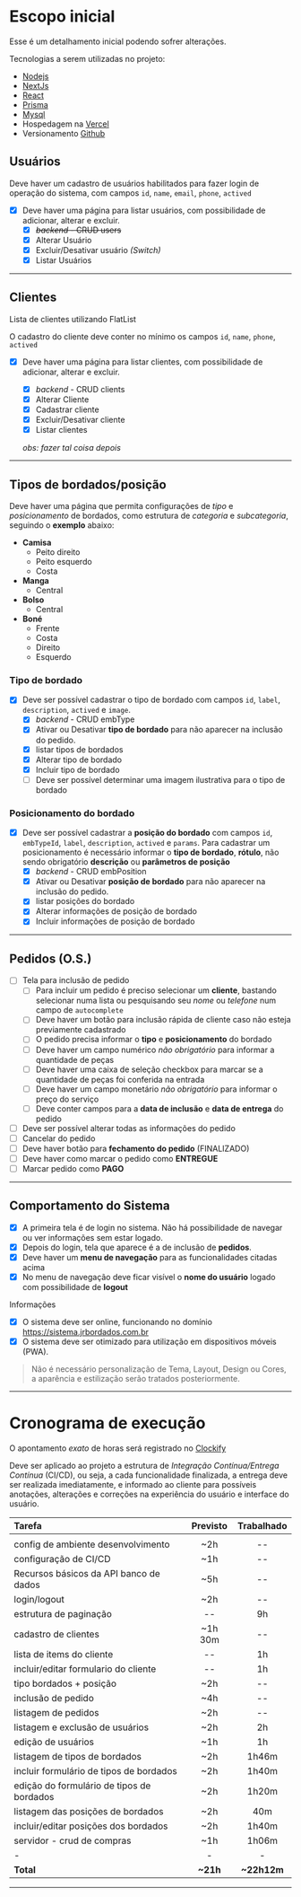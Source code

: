 # Escopo inicial

Esse é um detalhamento inicial podendo sofrer alterações.

Tecnologias a serem utilizadas no projeto:

- [Nodejs](https://nodejs.org/)
- [NextJs](https://nextjs.org/)
- [React](https://pt-br.reactjs.org/)
- [Prisma](https://www.prisma.io/)
- [Mysql](https://www.mysql.com/)
- Hospedagem na [Vercel](https://vercel.com/)
- Versionamento [Github](https://github.com/)

## Usuários

Deve haver um cadastro de usuários habilitados para fazer login de operação do sistema, com campos `id`, `name`, `email`, `phone`, `actived`

- [x] Deve haver uma página para listar usuários, com possibilidade de adicionar, alterar e excluir.
  - [x] <s>_backend_ - CRUD users</s>
  - [x] Alterar Usuário
  - [x] Excluir/Desativar usuário _(Switch)_
  - [x] Listar Usuários

---

## Clientes

Lista de clientes utilizando FlatList

O cadastro do cliente deve conter no mínimo os campos `id`, `name`, `phone`, `actived`

- [x] Deve haver uma página para listar clientes, com possibilidade de adicionar, alterar e excluir.

  - [x] _backend_ - CRUD clients
  - [x] Alterar Cliente
  - [x] Cadastrar cliente
  - [x] Excluir/Desativar cliente
  - [x] Listar clientes

  _obs: fazer tal coisa depois_

---

## Tipos de bordados/posição

Deve haver uma página que permita configurações de _tipo_ e _posicionamento_ de bordados, como estrutura de _categoria_ e _subcategoria_, seguindo o **exemplo** abaixo:

- **Camisa**
  - Peito direito
  - Peito esquerdo
  - Costa
- **Manga**
  - Central
- **Bolso**
  - Central
- **Boné**
  - Frente
  - Costa
  - Direito
  - Esquerdo

### Tipo de bordado

- [x] Deve ser possível cadastrar o tipo de bordado com campos `id`, `label`, `description`, `actived` e `image`.
  - [x] _backend_ - CRUD embType
  - [x] Ativar ou Desativar **tipo de bordado** para não aparecer na inclusão do pedido.
  - [x] listar tipos de bordados
  - [x] Alterar tipo de bordado
  - [x] Incluir tipo de bordado
  - [ ] Deve ser possível determinar uma imagem ilustrativa para o tipo de bordado

### Posicionamento do bordado

- [x] Deve ser possível cadastrar a **posição do bordado** com campos `id`, `embTypeId`, `label`, `description`, `actived` e `params`.
      Para cadastrar um posicionamento é necessário informar o **tipo de bordado**, **rótulo**, não sendo obrigatório **descrição** ou **parâmetros de posição**
  - [x] _backend_ - CRUD embPosition
  - [x] Ativar ou Desativar **posição de bordado** para não aparecer na inclusão do pedido.
  - [x] listar posições do bordado
  - [x] Alterar informações de posição de bordado
  - [x] Incluir informações de posição de bordado

---

## Pedidos (O.S.)

- [ ] Tela para inclusão de pedido
  - [ ] Para incluir um pedido é preciso selecionar um **cliente**, bastando selecionar numa lista ou pesquisando seu _nome_ ou _telefone_ num campo de `autocomplete`
  - [ ] Deve haver um botão para inclusão rápida de cliente caso não esteja previamente cadastrado
  - [ ] O pedido precisa informar o **tipo** e **posicionamento** do bordado
  - [ ] Deve haver um campo numérico _não obrigatório_ para informar a quantidade de peças
  - [ ] Deve haver uma caixa de seleção checkbox para marcar se a quantidade de peças foi conferida na entrada
  - [ ] Deve haver um campo monetário _não obrigatório_ para informar o preço do serviço
  - [ ] Deve conter campos para a **data de inclusão** e **data de entrega** do pedido
- [ ] Deve ser possível alterar todas as informações do pedido
- [ ] Cancelar do pedido
- [ ] Deve haver botão para **fechamento do pedido** (FINALIZADO)
- [ ] Deve haver como marcar o pedido como **ENTREGUE**
- [ ] Marcar pedido como **PAGO**

---

## Comportamento do Sistema

- [x] A primeira tela é de login no sistema. Não há possibilidade de navegar ou ver informações sem estar logado.
- [x] Depois do login, tela que aparece é a de inclusão de **pedidos**.
- [x] Deve haver um **menu de navegação** para as funcionalidades citadas acima
- [x] No menu de navegação deve ficar visível o **nome do usuário** logado com possibilidade de **logout**

Informações

- [x] O sistema deve ser online, funcionando no domínio https://sistema.jrbordados.com.br
- [x] O sistema deve ser otimizado para utilização em dispositivos móveis (PWA).

> Não é necessário personalização de Tema, Layout, Design ou Cores, a aparência e estilização serão tratados posteriormente.

---

# Cronograma de execução

O apontamento _exato_ de horas será registrado no [Clockify](https://clockify.me/)

Deve ser aplicado ao projeto a estrutura de _Integração Contínua/Entrega Contínua_ (CI/CD), ou seja, a cada funcionalidade finalizada, a entrega deve ser realizada imediatamente, e informado ao cliente para possíveis anotações, alterações e correções na experiência do usuário e interface do usuário.

| Tarefa                                    | Previsto | Trabalhado  |
| :---------------------------------------- | :------: | :---------: |
|                                           |          |             |
| config de ambiente desenvolvimento        |   ~2h    |     --      |
| configuração de CI/CD                     |   ~1h    |     --      |
| Recursos básicos da API banco de dados    |   ~5h    |     --      |
| login/logout                              |   ~2h    |     --      |
| estrutura de paginação                    |    --    |     9h      |
| cadastro de clientes                      | ~1h 30m  |     --      |
| lista de items do cliente                 |    --    |     1h      |
| incluir/editar formulario do cliente      |    --    |     1h      |
| tipo bordados + posição                   |   ~2h    |     --      |
| inclusão de pedido                        |   ~4h    |     --      |
| listagem de pedidos                       |   ~2h    |     --      |
| listagem e exclusão de usuários           |   ~2h    |     2h      |
| edição de usuários                        |   ~1h    |     1h      |
| listagem de tipos de bordados             |   ~2h    |    1h46m    |
| incluir formulário de tipos de bordados   |   ~2h    |    1h40m    |
| edição do formulário de tipos de bordados |   ~2h    |    1h20m    |
| listagem das posições de bordados         |   ~2h    |     40m     |
| incluir/editar posições dos bordados      |   ~2h    |    1h40m    |
| servidor - crud de compras                |   ~1h    |    1h06m    |
| -                                         |    -     |      -      |
| **Total**                                 | **~21h** | **~22h12m** |

---
